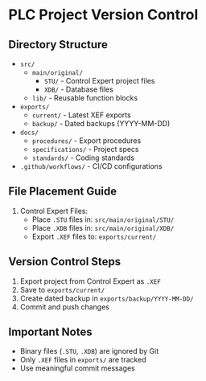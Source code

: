# PLC Project Version Control

## Directory Structure
- `src/`
  - `main/original/`
    - `STU/` - Control Expert project files
    - `XDB/` - Database files
  - `lib/` - Reusable function blocks
- `exports/`
  - `current/` - Latest XEF exports
  - `backup/` - Dated backups (YYYY-MM-DD)
- `docs/`
  - `procedures/` - Export procedures
  - `specifications/` - Project specs
  - `standards/` - Coding standards
- `.github/workflows/` - CI/CD configurations

## File Placement Guide
1. Control Expert Files:
   - Place `.STU` files in: `src/main/original/STU/`
   - Place `.XDB` files in: `src/main/original/XDB/`
   - Export `.XEF` files to: `exports/current/`

## Version Control Steps
1. Export project from Control Expert as `.XEF`
2. Save to `exports/current/`
3. Create dated backup in `exports/backup/YYYY-MM-DD/`
4. Commit and push changes

## Important Notes
- Binary files (`.STU`, `.XDB`) are ignored by Git
- Only `.XEF` files in `exports/` are tracked
- Use meaningful commit messages